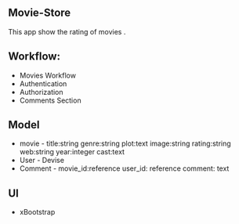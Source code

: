 ## Movie-Store
This app show the rating of movies .

## Workflow:
- Movies Workflow
- Authentication
- Authorization
- Comments Section


## Model
- movie - title:string genre:string plot:text image:string rating:string web:string year:integer cast:text
- User - Devise
- Comment - movie_id:reference  user_id: reference comment: text


## UI
- xBootstrap

